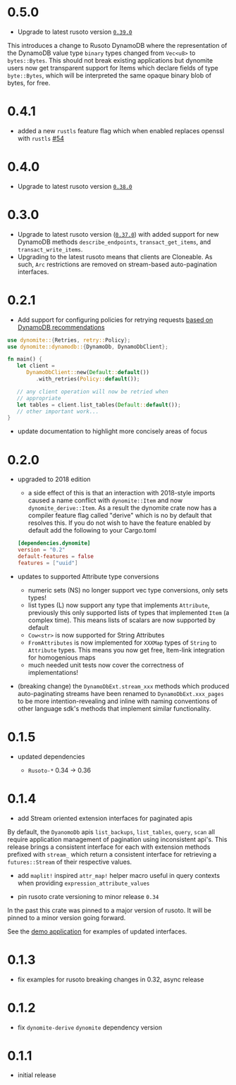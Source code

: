 # 0.5.0

* Upgrade to latest rusoto version [`0.39.0`](https://github.com/rusoto/rusoto/blob/master/CHANGELOG.md#0390---2019-05-19)

This introduces a change to Rusoto DynamoDB where the representation of the DynamoDB value type `binary` types changed from `Vec<u8>` to `bytes::Bytes`. This should not break existing applications but dynomite users now get transparent support for Items which declare fields of type `byte::Bytes`, which will be interpreted the same opaque binary blob of bytes, for free.

# 0.4.1

* added a new `rustls` feature flag which when enabled replaces openssl with `rustls` [#54](https://github.com/softprops/dynomite/pull/55)

# 0.4.0

* Upgrade to latest rusoto version [`0.38.0`](https://github.com/rusoto/rusoto/blob/master/CHANGELOG.md#0380---2019-04-17)

# 0.3.0

* Upgrade to latest rusoto version ([`0.37.0`](https://github.com/rusoto/rusoto/blob/master/CHANGELOG.md#0370---2019-03-12)) with added support for new DynamoDB methods `describe_endpoints`, `transact_get_items`, and `transact_write_items`.
* Upgrading to the latest rusoto means that clients are Cloneable. As such, `Arc` restrictions are removed on stream-based auto-pagination interfaces.

# 0.2.1

* Add support for configuring policies for retrying requests [based on DynamoDB recommendations](https://docs.aws.amazon.com/amazondynamodb/latest/developerguide/Programming.Errors.html)


```rust
use dynomite::{Retries, retry::Policy};
use dynomite::dynamodb::{DynamoDb, DynamoDbClient};

fn main() {
   let client =
      DynamoDbClient::new(Default::default())
         .with_retries(Policy::default());

   // any client operation will now be retried when
   // appropriate
   let tables = client.list_tables(Default::default());
   // other important work...
}
```

* update documentation to highlight more concisely areas of focus

# 0.2.0

* upgraded to 2018 edition
  * a side effect of this is that an interaction with 2018-style imports caused a name conflict with `dynomite::Item` and now `dynomite_derive::Item`. As a result the dynomite crate now has a
  compiler feature flag called "derive" which is no by default that resolves this. If you do not wish to have the feature enabled by default add the following to your Cargo.toml

  ```toml
  [dependencies.dynomite]
  version = "0.2"
  default-features = false
  features = ["uuid"]
  ```
* updates to supported Attribute type conversions

  * numeric sets (NS) no longer support vec type conversions, only sets types!
  * list types (L) now support  any type that implements `Attribute`, previously this only
     supported lists of types that implemented `Item` (a complex time). This means lists of scalars are now supported by default
  * `Cow<str>` is now supported for String Attributes
  * `FromAttributes` is now implemented for `XXXMap` types of `String` to `Attribute` types.
     This means you now get free, Item-link integration for homogenious maps
  * much needed unit tests now cover the correctness of implementations!
* (breaking change) the `DynamoDbExt.stream_xxx` methods which produced auto-paginating streams have been renamed to `DynamoDbExt.xxx_pages` to be more intention-revealing and inline with naming conventions of other language sdk's methods that implement similar functionality.

# 0.1.5

* updated dependencies

  * `Rusoto-*` 0.34 -> 0.36

# 0.1.4

* add Stream oriented extension interfaces for paginated apis

By default, the `DyanomoDb` apis `list_backups`, `list_tables`, `query`, `scan`
all require application management of pagination using inconsistent api's.
This release brings a consistent interface for each with extension methods prefixed with `stream_`
which return a consistent interface for retrieving a `futures::Stream` of their
respective values.

* add `maplit!` inspired `attr_map!` helper macro useful in query contexts when providing `expression_attribute_values`

* pin rusoto crate versioning to minor release `0.34`

In the past this crate was pinned to a major version of rusoto. It will be pinned to a minor
version going forward.

See the [demo application](https://github.com/softprops/dynomite/blob/5ed3444a46a02bd560644fed35adb553ffb8a0f0/dynomite-derive/examples/demo.rs) for  examples of updated interfaces.

# 0.1.3

* fix examples for rusoto breaking changes in 0.32, async release

# 0.1.2

* fix `dynomite-derive` `dynomite` dependency version

# 0.1.1

* initial release